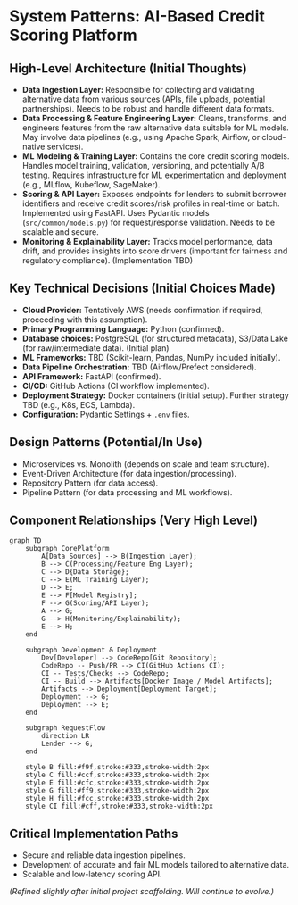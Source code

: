 # System Patterns: AI-Based Credit Scoring Platform

## High-Level Architecture (Initial Thoughts)
*   **Data Ingestion Layer:** Responsible for collecting and validating alternative data from various sources (APIs, file uploads, potential partnerships). Needs to be robust and handle different data formats.
*   **Data Processing & Feature Engineering Layer:** Cleans, transforms, and engineers features from the raw alternative data suitable for ML models. May involve data pipelines (e.g., using Apache Spark, Airflow, or cloud-native services).
*   **ML Modeling & Training Layer:** Contains the core credit scoring models. Handles model training, validation, versioning, and potentially A/B testing. Requires infrastructure for ML experimentation and deployment (e.g., MLflow, Kubeflow, SageMaker).
*   **Scoring & API Layer:** Exposes endpoints for lenders to submit borrower identifiers and receive credit scores/risk profiles in real-time or batch. Implemented using FastAPI. Uses Pydantic models (`src/common/models.py`) for request/response validation. Needs to be scalable and secure.
*   **Monitoring & Explainability Layer:** Tracks model performance, data drift, and provides insights into score drivers (important for fairness and regulatory compliance). (Implementation TBD)

## Key Technical Decisions (Initial Choices Made)
*   **Cloud Provider:** Tentatively AWS (needs confirmation if required, proceeding with this assumption).
*   **Primary Programming Language:** Python (confirmed).
*   **Database choices:** PostgreSQL (for structured metadata), S3/Data Lake (for raw/intermediate data). (Initial plan)
*   **ML Frameworks:** TBD (Scikit-learn, Pandas, NumPy included initially).
*   **Data Pipeline Orchestration:** TBD (Airflow/Prefect considered).
*   **API Framework:** FastAPI (confirmed).
*   **CI/CD:** GitHub Actions (CI workflow implemented).
*   **Deployment Strategy:** Docker containers (initial setup). Further strategy TBD (e.g., K8s, ECS, Lambda).
*   **Configuration:** Pydantic Settings + `.env` files.

## Design Patterns (Potential/In Use)
*   Microservices vs. Monolith (depends on scale and team structure).
*   Event-Driven Architecture (for data ingestion/processing).
*   Repository Pattern (for data access).
*   Pipeline Pattern (for data processing and ML workflows).

## Component Relationships (Very High Level)
```mermaid
graph TD
    subgraph CorePlatform
        A[Data Sources] --> B(Ingestion Layer);
        B --> C(Processing/Feature Eng Layer);
        C --> D{Data Storage};
        C --> E(ML Training Layer);
        D --> E;
        E --> F[Model Registry];
        F --> G(Scoring/API Layer);
        A --> G;
        G --> H(Monitoring/Explainability);
        E --> H;
    end

    subgraph Development & Deployment
        Dev[Developer] --> CodeRepo[Git Repository];
        CodeRepo -- Push/PR --> CI(GitHub Actions CI);
        CI -- Tests/Checks --> CodeRepo;
        CI -- Build --> Artifacts[Docker Image / Model Artifacts];
        Artifacts --> Deployment[Deployment Target];
        Deployment --> G;
        Deployment --> E;
    end

    subgraph RequestFlow
        direction LR
        Lender --> G;
    end

    style B fill:#f9f,stroke:#333,stroke-width:2px
    style C fill:#ccf,stroke:#333,stroke-width:2px
    style E fill:#cfc,stroke:#333,stroke-width:2px
    style G fill:#ff9,stroke:#333,stroke-width:2px
    style H fill:#fcc,stroke:#333,stroke-width:2px
    style CI fill:#cff,stroke:#333,stroke-width:2px
```

## Critical Implementation Paths
*   Secure and reliable data ingestion pipelines.
*   Development of accurate and fair ML models tailored to alternative data.
*   Scalable and low-latency scoring API.

*(Refined slightly after initial project scaffolding. Will continue to evolve.)*
